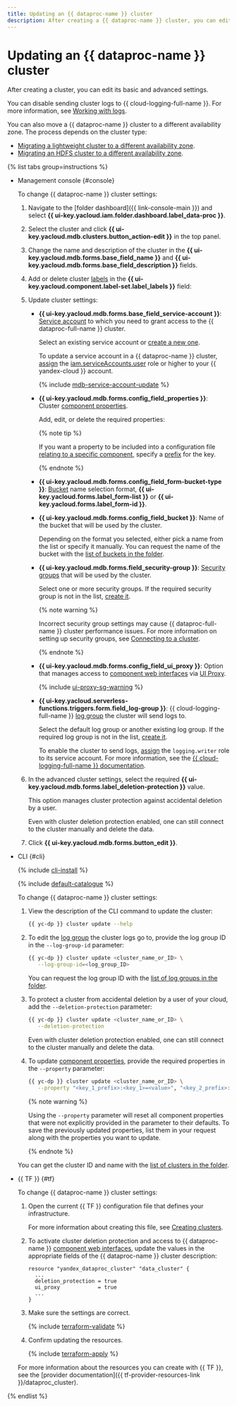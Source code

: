 ```yaml
---
title: Updating an {{ dataproc-name }} cluster
description: After creating a {{ dataproc-name }} cluster, you can edit its basic and advanced settings.
---
```


# Updating an {{ dataproc-name }} cluster

After creating a cluster, you can edit its basic and advanced settings.

You can disable sending cluster logs to {{ cloud-logging-full-name }}. For more information, see [Working with logs](logging.md#disable-logs).

You can also move a {{ dataproc-name }} cluster to a different availability zone. The process depends on the cluster type:

* [Migrating a lightweight cluster to a different availability zone](migration-to-an-availability-zone.md).
* [Migrating an HDFS cluster to a different availability zone](../tutorials/hdfs-cluster-migration.md).

{% list tabs group=instructions %}

- Management console {#console}

    To change {{ dataproc-name }} cluster settings:

    1. Navigate to the [folder dashboard]({{ link-console-main }}) and select **{{ ui-key.yacloud.iam.folder.dashboard.label_data-proc }}**.
    1. Select the cluster and click **{{ ui-key.yacloud.mdb.clusters.button_action-edit }}** in the top panel.
    1. Change the name and description of the cluster in the **{{ ui-key.yacloud.mdb.forms.base_field_name }}** and **{{ ui-key.yacloud.mdb.forms.base_field_description }}** fields.
    1. Add or delete cluster [labels](../../resource-manager/concepts/labels.md) in the **{{ ui-key.yacloud.component.label-set.label_labels }}** field:
    1. Update cluster settings:

        * **{{ ui-key.yacloud.mdb.forms.base_field_service-account }}**: [Service account](../../iam/concepts/users/service-accounts.md) to which you need to grant access to the {{ dataproc-full-name }} cluster.

            Select an existing service account or [create a new one](../../iam/operations/sa/create.md).

            To update a service account in a {{ dataproc-name }} cluster, [assign](../../iam/operations/roles/grant.md) the [iam.serviceAccounts.user](../../iam/security/index.md#iam-serviceAccounts-user) role or higher to your {{ yandex-cloud }} account.

            {% include [mdb-service-account-update](../../_includes/mdb/service-account-update.md) %}

        * **{{ ui-key.yacloud.mdb.forms.config_field_properties }}**: Cluster [component properties](../concepts/settings-list.md).

            Add, edit, or delete the required properties:

            {% note tip %}

            If you want a property to be included into a configuration file [relating to a specific component](../concepts/settings-list.md#available-properties), specify a [prefix](../concepts/settings-list.md) for the key.

            {% endnote %}

        * **{{ ui-key.yacloud.mdb.forms.config_field_form-bucket-type }}**: [Bucket](../../storage/concepts/bucket.md) name selection format, **{{ ui-key.yacloud.forms.label_form-list }}** or **{{ ui-key.yacloud.forms.label_form-id }}**.

        * **{{ ui-key.yacloud.mdb.forms.config_field_bucket }}**: Name of the bucket that will be used by the cluster.

            Depending on the format you selected, either pick a name from the list or specify it manually. You can request the name of the bucket with the [list of buckets in the folder](../../storage/operations/buckets/get-info.md#get-information).

        * **{{ ui-key.yacloud.mdb.forms.field_security-group }}**: [Security groups](../concepts/network.md#security-groups) that will be used by the cluster.

            Select one or more security groups. If the required security group is not in the list, [create it](../../vpc/operations/security-group-create.md).

            {% note warning %}

            Incorrect security group settings may cause {{ dataproc-full-name }} cluster performance issues. For more information on setting up security groups, see [Connecting to a cluster](./connect.md#configuring-security-groups).

            {% endnote %}

        * **{{ ui-key.yacloud.mdb.forms.config_field_ui_proxy }}**: Option that manages access to [component web interfaces](../concepts/interfaces.md) via [UI Proxy](./connect-interfaces.md#ui-proxy).

            {% include [ui-proxy-sg-warning](../../_includes/data-processing/ui-proxy-sg-warning.md) %}

        * **{{ ui-key.yacloud.serverless-functions.triggers.form.field_log-group }}**: {{ cloud-logging-full-name }} [log group](../../logging/concepts/log-group.md) the cluster will send logs to.

            Select the default log group or another existing log group. If the required log group is not in the list, [create it](../../logging/operations/create-group.md).

            To enable the cluster to send logs, [assign](../../iam/operations/roles/grant.md) the `logging.writer` role to its service account. For more information, see the [{{ cloud-logging-full-name }} documentation](../../logging/security/index.md).

    1. In the advanced cluster settings, select the required **{{ ui-key.yacloud.mdb.forms.label_deletion-protection }}** value.

        This option manages cluster protection against accidental deletion by a user.

        Even with cluster deletion protection enabled, one can still connect to the cluster manually and delete the data.

    1. Click **{{ ui-key.yacloud.mdb.forms.button_edit }}**.

- CLI {#cli}

    {% include [cli-install](../../_includes/cli-install.md) %}

    {% include [default-catalogue](../../_includes/default-catalogue.md) %}

    To change {{ dataproc-name }} cluster settings:

    1. View the description of the CLI command to update the cluster:

        ```bash
        {{ yc-dp }} cluster update --help
        ```

    1. To edit the [log group](../../logging/concepts/log-group.md) the cluster logs go to, provide the log group ID in the `--log-group-id` parameter:

        ```bash
        {{ yc-dp }} cluster update <cluster_name_or_ID> \
           --log-group-id=<log_group_ID>
        ```

        You can request the log group ID with the [list of log groups in the folder](../../logging/operations/list.md).

    1. To protect a cluster from accidental deletion by a user of your cloud, add the `--deletion-protection` parameter:

        ```bash
        {{ yc-dp }} cluster update <cluster_name_or_ID> \
           --deletion-protection
        ```

        Even with cluster deletion protection enabled, one can still connect to the cluster manually and delete the data.

    1. To update [component properties](../concepts/settings-list.md), provide the required properties in the `--property` parameter:

        ```bash
        {{ yc-dp }} cluster update <cluster_name_or_ID> \
           --property "<key_1_prefix>:<key_1>=<value>", "<key_2_prefix>:<key_2>=<value>", ...
        ```

        {% note warning %}

        Using the `--property` parameter will reset all component properties that were not explicitly provided in the parameter to their defaults. To save the previously updated properties, list them in your request along with the properties you want to update.

        {% endnote %}

    You can get the cluster ID and name with the [list of clusters in the folder](./cluster-list.md#list).

- {{ TF }} {#tf}

    To change {{ dataproc-name }} cluster settings:

    1. Open the current {{ TF }} configuration file that defines your infrastructure.

        For more information about creating this file, see [Creating clusters](cluster-create.md).

    1. To activate cluster deletion protection and access to {{ dataproc-name }} [component web interfaces](../concepts/interfaces.md), update the values in the appropriate fields of the {{ dataproc-name }} cluster description:

        ```hcl
        resource "yandex_dataproc_cluster" "data_cluster" {
          ...
          deletion_protection = true
          ui_proxy            = true
          ...
        }
        ```

    1. Make sure the settings are correct.

        {% include [terraform-validate](../../_includes/mdb/terraform/validate.md) %}

    1. Confirm updating the resources.

        {% include [terraform-apply](../../_includes/mdb/terraform/apply.md) %}

    For more information about the resources you can create with {{ TF }}, see the [provider documentation]({{ tf-provider-resources-link }}/dataproc_cluster).

{% endlist %}
